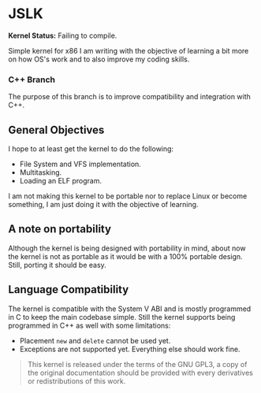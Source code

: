 # JSLK
**Kernel Status:** Failing to compile.

Simple kernel for x86 I am writing with the objective of learning a bit more on how OS's work and to also improve my coding skills.

### C++ Branch
The purpose of this branch is to improve compatibility and integration with C++.

## General Objectives
I hope to at least get the kernel to do the following:
* File System and VFS implementation.
* Multitasking.
* Loading an ELF program.

I am not making this kernel to be portable nor to replace Linux or become something, I am just doing it with the objective of learning.

## A note on portability
Although the kernel is being designed with portability in mind, about now the kernel is not as portable as it would be with a 100% portable design. Still, porting it should be easy.

## Language Compatibility
The kernel is compatible with the System V ABI and is mostly programmed in C to keep the main codebase simple. Still the kernel supports being programmed in C++ as well with some limitations:
* Placement `new` and `delete` cannot be used yet.
* Exceptions are not supported yet.
Everything else should work fine.

> This kernel is released under the terms of the GNU GPL3, a copy of the original documentation should be provided with every derivatives or redistributions of this work.
